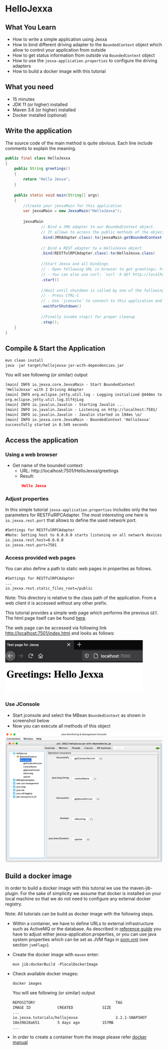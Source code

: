 # HelloJexxa #

## What You Learn ##

*   How to write a simple application using Jexxa
*   How to bind different driving adapter to the `BoundedContext` object which allow to control your application from outside
*   How to get status information from outside via `BoundedContext` object 
*   How to use the `jexxa-application.properties` to configure the driving adapters
*   How to build a docker image with this tutorial    

## What you need ##

*   15 minutes
*   JDK 11 (or higher) installed 
*   Maven 3.6 (or higher) installed
*   Docker installed (optional)

## Write the application ##

The source code of the main method is quite obvious. Each line include comments to explain the meaning.  

```java     
public final class HelloJexxa
{
    public String greetings()
    {
        return "Hello Jexxa";
    }

    public static void main(String[] args)
    {
        //Create your jexxaMain for this application
        var jexxaMain = new JexxaMain("HelloJexxa");

        jexxaMain
                // Bind a JMX adapter to our BoundedContext object.
                // It allows to access the public methods of the object via `jconsole`
                .bind(JMXAdapter.class).to(jexxaMain.getBoundedContext())

                // Bind a REST adapter to a HelloJexxa object
                .bind(RESTfulRPCAdapter.class).to(HelloJexxa.class)

                //Start Jexxa and all bindings
                // - Open following URL in browser to get greetings: http://localhost:7501/HelloJexxa/greetings
                // - You can also use curl: `curl -X GET http://localhost:7501/HelloJexxa/greetings`
                .start()

                //Wait until shutdown is called by one of the following options:
                // - Press CTRL-C
                // - Use `jconsole` to connect to this application and invoke method shutdown
                .waitForShutdown()

                //Finally invoke stop() for proper cleanup
                .stop();
    }
}
```

## Compile & Start the Application ##
```console                                                          
mvn clean install
java -jar target/hellojexxa-jar-with-dependencies.jar
```
You will see following (or similar) output
```console
[main] INFO io.jexxa.core.JexxaMain - Start BoundedContext 'HelloJexxa' with 2 Driving Adapter 
[main] INFO org.eclipse.jetty.util.log - Logging initialized @446ms to org.eclipse.jetty.util.log.Slf4jLog
[main] INFO io.javalin.Javalin - Starting Javalin ...
[main] INFO io.javalin.Javalin - Listening on http://localhost:7501/
[main] INFO io.javalin.Javalin - Javalin started in 194ms \o/
[main] INFO io.jexxa.core.JexxaMain - BoundedContext 'HelloJexxa' successfully started in 0.549 seconds
```

## Access the application ##

### Using a web browser ###
*   Get name of the bounded context:
    *   URL: http://localhost:7501/HelloJexxa/greetings
    *   Result: 
    ```Json 
        Hello Jexxa 
    ```

### Adjust properties ###
In this simple tutorial `jexxa-application.properties` includes only the two parameters for RESTFulRPCAdapter.
The most interesting one here is `io.jexxa.rest.port` that allows to define the used network port.

```properties                                                          
#Settings for RESTfulRPCAdapter
#Note: Setting host to 0.0.0.0 starts listening on all network devices 
io.jexxa.rest.host=0.0.0.0
io.jexxa.rest.port=7501
```

### Access provided web pages ###
You can also define a path to static web pages in properties as follows. 
```properties                                                          
#Settings for RESTfulRPCAdapter
...
io.jexxa.rest.static_files_root=/public
```

Note: This directory is relative to the class path of the application. From a web client it is accessed without any other prefix. 

This tutorial provides a simple web page which performs the previous `GET`. The html page itself can be found [here](src/main/resources/public/index.html).

The web page can be accessed via following link [http://localhost:7501/index.html](http://localhost:7501/index.html) and looks as follows: 

![Webpage](images/Webpage.jpg)
    
### Use JConsole ###

*   Start jconsole and select the MBean `BoundedContext` as shown in screenshot below
*   Now you can execute all methods of this object

![JConsole](images/JConsole.png) 

## Build a docker image ##
In order to build a docker image with this tutorial we use the maven-jib-plugin. For the sake of simplicity we assume
that docker is installed on your local machine so that we do not need to configure any external docker registry.

Note: All tutorials can be build as docker image with the following steps.      

*   Within a container, we have to define URLs to external infrastructure such as ActiveMQ or the database. As described in [reference guide](https://repplix.github.io/Jexxa/jexxa_reference.html#_application_configuration) you have to adjust either jexxa-application.properties, or you can use java system properties which can be set as JVM flags in [pom.xml](pom.xml) (see section `jvmFlags`). 

*   Create the docker image with `maven` enter: 
    ```console                                                          
    mvn jib:dockerBuild -PlocalDockerImage
    ``` 

*   Check available docker images:                                                
    ```console                                                          
    docker images
    ``` 
    You will see following (or similar) output
    ```console                                                          
    REPOSITORY                                    TAG                 IMAGE ID            CREATED             SIZE
    ...
    io.jexxa.tutorials/hellojexxa                 2.2.1-SNAPSHOT      18e39628a651        5 days ago          157MB
    ...
    ``` 

*   In order to create a container from the image please refer [docker manual](https://docs.docker.com/)               
              
